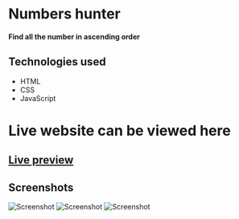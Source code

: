 # Numbers hunter

#### Find all the number in ascending order

## Technologies used

* HTML
* CSS
* JavaScript

# Live website can be viewed here

## [Live preview](https://gloirekiba.github.io/numbers-hunter/)

## Screenshots

![Screenshot](https://gdurl.com/U1DV)
![Screenshot](https://gdurl.com/0d_g)
![Screenshot](https://gdurl.com/vuUg)